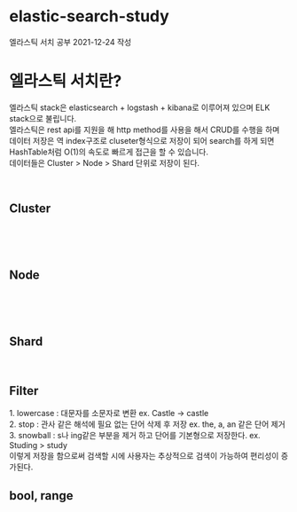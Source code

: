 # elastic-search-study
엘라스틱 서치 공부 2021-12-24 작성


<h1>엘라스틱 서치란?</h1>
엘라스틱 stack은 elasticsearch + logstash + kibana로 이루어져 있으며 ELK stack으로 불립니다. <br>
엘라스틱은 rest api를 지원을 해 http method를 사용을 해서 CRUD를 수행을 하며 <br>
데이터 저장은 역 index구조로 cluseter형식으로 저장이 되어 search를 하게 되면 HashTable처럼 O(1)의 속도로 빠르게 접근을 할 수 있습니다.<br>
데이터들은 Cluster > Node > Shard 단위로 저장이 된다.<br>

<br><h2>Cluster</h2><br>

<br><h2>Node</h2><br>

<br><h2>Shard</h2><br>





<h2>Filter</h2>
1. lowercase : 대문자를 소문자로 변환 ex. Castle -> castle<br>
2. stop : 관사 같은 해석에 필요 없는 단어 삭제 후 저장 ex. the, a, an 같은 단어 제거<br>
3. snowball : s나 ing같은 부분을 제거 하고 단어를 기본형으로 저장한다. ex. Studing > study<br>
이렇게 저장을 함으로써 검색할 시에 사용자는 추상적으로 검색이 가능하여 편리성이 증가된다. <br>

<h2>bool, range</h2>
